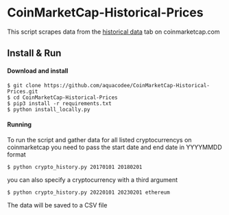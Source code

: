# CoinMarketCap-Historical-Prices
This script scrapes data from the [historical data](https://coinmarketcap.com/currencies/ethereum/historical-data/) tab on coinmarketcap.com

## Install & Run

#### Download and install   
```
$ git clone https://github.com/aquacodee/CoinMarketCap-Historical-Prices.git
$ cd CoinMarketCap-Historical-Prices
$ pip3 install -r requirements.txt
$ python install_locally.py 
```

#### Running
To run the script and gather data for all listed cryptocurrencys on coinmarketcap you need to pass the start date and end date in YYYYMMDD format

```    
$ python crypto_history.py 20170101 20180201
``` 
you can also specify a cryptocurrency with a third argument

```    
$ python crypto_history.py 20220101 20230201 ethereum
``` 
The data will be saved to a CSV file

